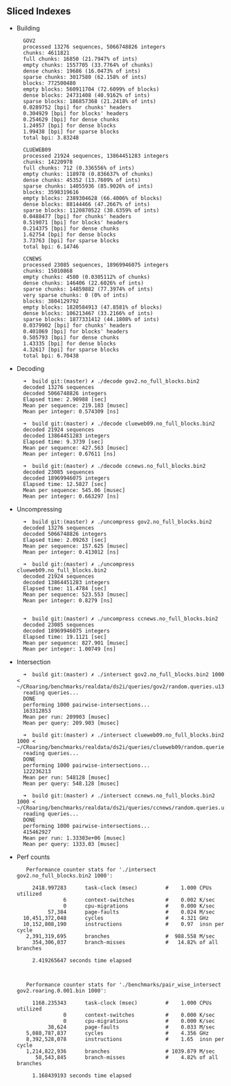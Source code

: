 Sliced Indexes
--------------

- Building
	
		GOV2
		processed 13276 sequences, 5066748826 integers
		chunks: 4611821
		full chunks: 16850 (21.7947% of ints)
		empty chunks: 1557705 (33.7764% of chunks)
		dense chunks: 19686 (16.0473% of ints)
		sparse chunks: 3017580 (62.158% of ints)
		blocks: 772500480
		empty blocks: 560911704 (72.6099% of blocks)
		dense blocks: 24731408 (40.9162% of ints)
		sparse blocks: 186857368 (21.2418% of ints)
		0.0289752 [bpi] for chunks' headers
		0.304929 [bpi] for blocks' headers
		0.254629 [bpi] for dense chunks
		1.24957 [bpi] for dense blocks
		1.99438 [bpi] for sparse blocks
		total bpi: 3.83248

		CLUEWEB09
		processed 21924 sequences, 13864451283 integers                                                                                                
		chunks: 14220978
		full chunks: 712 (0.336556% of ints)
		empty chunks: 118978 (0.836637% of chunks)
		dense chunks: 45352 (13.7609% of ints)
		sparse chunks: 14055936 (85.9026% of ints)
		blocks: 3598319616
		empty blocks: 2389304628 (66.4006% of blocks)
		dense blocks: 88144466 (47.2667% of ints)
		sparse blocks: 1120870522 (38.6359% of ints)
		0.0488477 [bpi] for chunks' headers
		0.519071 [bpi] for blocks' headers
		0.214375 [bpi] for dense chunks
		1.62754 [bpi] for dense blocks
		3.73763 [bpi] for sparse blocks
		total bpi: 6.14746
    
    	CCNEWS
		processed 23085 sequences, 18969946075 integers
		chunks: 15010868
		empty chunks: 4580 (0.0305112% of chunks)
		dense chunks: 146406 (22.6026% of ints)
		sparse chunks: 14859882 (77.3974% of ints)
		very sparse chunks: 0 (0% of ints)
		blocks: 3804129792
		empty blocks: 1820584913 (47.8581% of blocks)
		dense blocks: 106213467 (33.2166% of ints)
		sparse blocks: 1877331412 (44.1808% of ints)
		0.0379902 [bpi] for chunks' headers
		0.401069 [bpi] for blocks' headers
		0.505793 [bpi] for dense chunks
		1.43335 [bpi] for dense blocks
		4.32617 [bpi] for sparse blocks
		total bpi: 6.70438
		
- Decoding

		➜  build git:(master) ✗ ./decode gov2.no_full_blocks.bin2                                                                                                                         
		decoded 13276 sequences                                                                                                                                                           
		decoded 5066748826 integers                                                                                                                                                       
		Elapsed time: 2.90988 [sec]                                                                                                                                                       
		Mean per sequence: 219.183 [musec]                                                                                                                                                
		Mean per integer: 0.574309 [ns] 

		➜  build git:(master) ✗ ./decode clueweb09.no_full_blocks.bin2
		decoded 21924 sequences
		decoded 13864451283 integers
		Elapsed time: 9.3739 [sec]
		Mean per sequence: 427.563 [musec]
		Mean per integer: 0.67611 [ns]
		
		➜  build git:(master) ✗ ./decode ccnews.no_full_blocks.bin2
		decoded 23085 sequences
		decoded 18969946075 integers
		Elapsed time: 12.5827 [sec]
		Mean per sequence: 545.06 [musec]
		Mean per integer: 0.663297 [ns]
		
- Uncompressing

		➜  build git:(master) ✗ ./uncompress gov2.no_full_blocks.bin2                                                                                                                     
		decoded 13276 sequences                                                                                                                                                           
		decoded 5066748826 integers                                                                                                                                                       
		Elapsed time: 2.09263 [sec]                                                                                                                                                       
		Mean per sequence: 157.625 [musec]                                                                                                                                                
		Mean per integer: 0.413012 [ns] 
		
		➜  build git:(master) ✗ ./uncompress clueweb09.no_full_blocks.bin2                                                                                                                
		decoded 21924 sequences                                                                                                                                                           
		decoded 13864451283 integers                                                                                                                                                      
		Elapsed time: 11.4784 [sec]                                                                                                                                                       
		Mean per sequence: 523.553 [musec]                                                                                                                                                
		Mean per integer: 0.8279 [ns]


		➜  build git:(master) ✗ ./uncompress ccnews.no_full_blocks.bin2
		decoded 23085 sequences
		decoded 18969946075 integers
		Elapsed time: 19.1121 [sec]
		Mean per sequence: 827.901 [musec]
		Mean per integer: 1.00749 [ns]

- Intersection

		➜  build git:(master) ✗ ./intersect gov2.no_full_blocks.bin2 1000 < ~/CRoaring/benchmarks/realdata/ds2i/queries/gov2/random.queries.u13276.1K                                     
		reading queries...                                                                                                                                                                
		DONE
		performing 1000 pairwise-intersections...
		163312853
		Mean per run: 209903 [musec]
		Mean per query: 209.903 [musec]
		
		➜  build git:(master) ✗ ./intersect clueweb09.no_full_blocks.bin2 1000 < ~/CRoaring/benchmarks/realdata/ds2i/queries/clueweb09/random.queries.u21924.1K
		reading queries...
		DONE
		performing 1000 pairwise-intersections...
		122236213
		Mean per run: 548128 [musec]
		Mean per query: 548.128 [musec]

		➜  build git:(master) ✗ ./intersect ccnews.no_full_blocks.bin2 1000 < ~/CRoaring/benchmarks/realdata/ds2i/queries/ccnews/random.queries.u23085.1K                                 
		reading queries...                                                                                                                                                                
		DONE                                                                                                                                                                              
		performing 1000 pairwise-intersections...                                                                                                                                         
		415462927                                                                                                                                                                         
		Mean per run: 1.33303e+06 [musec]                                                                                                                                                 
		Mean per query: 1333.03 [musec] 

- Perf counts

		 Performance counter stats for './intersect gov2.no_full_blocks.bin2 1000':

	       2418.997283      task-clock (msec)         #    1.000 CPUs utilized          
	                 6      context-switches          #    0.002 K/sec                  
	                 0      cpu-migrations            #    0.000 K/sec                  
	            57,384      page-faults               #    0.024 M/sec                  
	    10,451,372,048      cycles                    #    4.321 GHz                    
	    10,152,808,190      instructions              #    0.97  insn per cycle         
	     2,391,319,695      branches                  #  988.558 M/sec                  
	       354,306,037      branch-misses             #   14.82% of all branches        
	
	       2.419265647 seconds time elapsed


		       
		 Performance counter stats for './benchmarks/pair_wise_intersect gov2.roaring.0.001.bin 1000':
	
	       1168.235343      task-clock (msec)         #    1.000 CPUs utilized          
	                 0      context-switches          #    0.000 K/sec                  
	                 0      cpu-migrations            #    0.000 K/sec                  
	            38,624      page-faults               #    0.033 M/sec                  
	     5,088,787,837      cycles                    #    4.356 GHz                    
	     8,392,528,078      instructions              #    1.65  insn per cycle         
	     1,214,822,936      branches                  # 1039.879 M/sec                  
	        58,543,845      branch-misses             #    4.82% of all branches        
	
	       1.168439193 seconds time elapsed